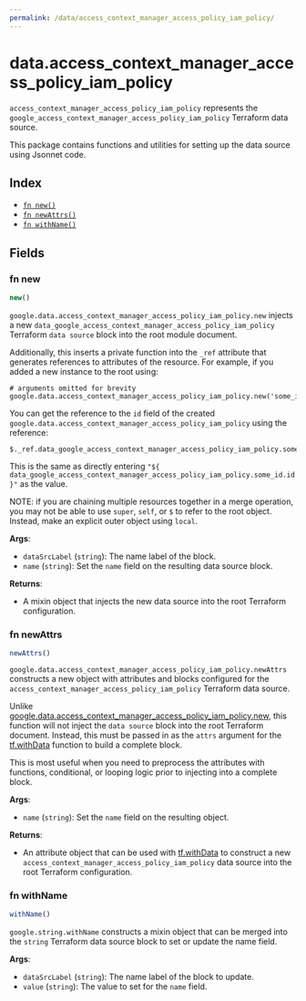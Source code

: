 ```yaml
---
permalink: /data/access_context_manager_access_policy_iam_policy/
---
```


# data.access_context_manager_access_policy_iam_policy

`access_context_manager_access_policy_iam_policy` represents the `google_access_context_manager_access_policy_iam_policy` Terraform data source.



This package contains functions and utilities for setting up the data source using Jsonnet code.


## Index

* [`fn new()`](#fn-new)
* [`fn newAttrs()`](#fn-newattrs)
* [`fn withName()`](#fn-withname)

## Fields

### fn new

```ts
new()
```


`google.data.access_context_manager_access_policy_iam_policy.new` injects a new `data_google_access_context_manager_access_policy_iam_policy` Terraform `data source`
block into the root module document.

Additionally, this inserts a private function into the `_ref` attribute that generates references to attributes of the
resource. For example, if you added a new instance to the root using:

    # arguments omitted for brevity
    google.data.access_context_manager_access_policy_iam_policy.new('some_id')

You can get the reference to the `id` field of the created `google.data.access_context_manager_access_policy_iam_policy` using the reference:

    $._ref.data_google_access_context_manager_access_policy_iam_policy.some_id.get('id')

This is the same as directly entering `"${ data_google_access_context_manager_access_policy_iam_policy.some_id.id }"` as the value.

NOTE: if you are chaining multiple resources together in a merge operation, you may not be able to use `super`, `self`,
or `$` to refer to the root object. Instead, make an explicit outer object using `local`.

**Args**:
  - `dataSrcLabel` (`string`): The name label of the block.
  - `name` (`string`): Set the `name` field on the resulting data source block.

**Returns**:
- A mixin object that injects the new data source into the root Terraform configuration.


### fn newAttrs

```ts
newAttrs()
```


`google.data.access_context_manager_access_policy_iam_policy.newAttrs` constructs a new object with attributes and blocks configured for the `access_context_manager_access_policy_iam_policy`
Terraform data source.

Unlike [google.data.access_context_manager_access_policy_iam_policy.new](#fn-new), this function will not inject the `data source`
block into the root Terraform document. Instead, this must be passed in as the `attrs` argument for the
[tf.withData](https://github.com/tf-libsonnet/core/tree/main/docs#fn-withdata) function to build a complete block.

This is most useful when you need to preprocess the attributes with functions, conditional, or looping logic prior to
injecting into a complete block.

**Args**:
  - `name` (`string`): Set the `name` field on the resulting object.

**Returns**:
  - An attribute object that can be used with [tf.withData](https://github.com/tf-libsonnet/core/tree/main/docs#fn-withdata) to construct a new `access_context_manager_access_policy_iam_policy` data source into the root Terraform configuration.


### fn withName

```ts
withName()
```

`google.string.withName` constructs a mixin object that can be merged into the `string`
Terraform data source block to set or update the name field.



**Args**:
  - `dataSrcLabel` (`string`): The name label of the block to update.
  - `value` (`string`): The value to set for the `name` field.
